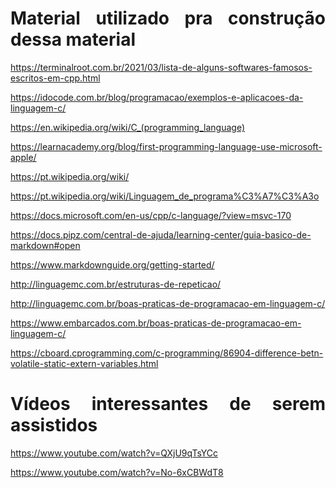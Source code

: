 <div style='text-align: justify'>

Material utilizado pra construção dessa material
=
https://terminalroot.com.br/2021/03/lista-de-alguns-softwares-famosos-escritos-em-cpp.html

https://idocode.com.br/blog/programacao/exemplos-e-aplicacoes-da-linguagem-c/

https://en.wikipedia.org/wiki/C_(programming_language)

https://learnacademy.org/blog/first-programming-language-use-microsoft-apple/

https://pt.wikipedia.org/wiki/

https://pt.wikipedia.org/wiki/Linguagem_de_programa%C3%A7%C3%A3o

https://docs.microsoft.com/en-us/cpp/c-language/?view=msvc-170

https://docs.pipz.com/central-de-ajuda/learning-center/guia-basico-de-markdown#open

https://www.markdownguide.org/getting-started/

http://linguagemc.com.br/estruturas-de-repeticao/

http://linguagemc.com.br/boas-praticas-de-programacao-em-linguagem-c/

https://www.embarcados.com.br/boas-praticas-de-programacao-em-linguagem-c/

https://cboard.cprogramming.com/c-programming/86904-difference-betn-volatile-static-extern-variables.html




Vídeos interessantes de serem assistidos
=
https://www.youtube.com/watch?v=QXjU9qTsYCc

https://www.youtube.com/watch?v=No-6xCBWdT8

</div>